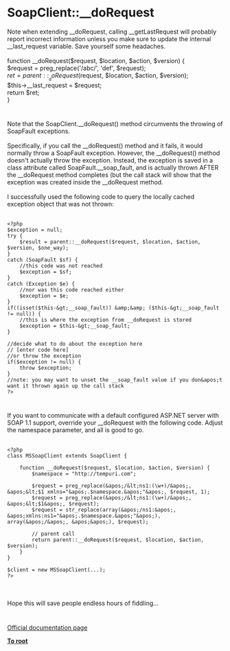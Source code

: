 # SoapClient::__doRequest



Note when extending __doRequest, calling __getLastRequest will probably report incorrect information unless you make sure to update the internal __last_request variable. Save yourself some headaches.<br><br>function __doRequest($request, $location, $action, $version) {<br>      $request = preg_replace(&apos;/abc/&apos;, &apos;def&apos;, $request);<br>      $ret = parent::__doRequest($request, $location, $action, $version);<br>      $this-&gt;__last_request = $request;<br>      return $ret;<br>}  

#

Note that the SoapClient.__doRequest() method circumvents the throwing of SoapFault exceptions.<br><br>Specifically, if you call the __doRequest() method and it fails, it would normally throw a SoapFault exception.  However, the __doRequest() method doesn&apos;t actually throw the exception. Instead, the exception is saved in a class attribute called SoapFault.__soap_fault, and is actually thrown AFTER the __doRequest method completes (but the call stack will show that the exception was created inside the __doRequest method.<br><br>I successfully used the following code to query the locally cached exception object that was not thrown:<br><br>

```
<?php
$exception = null;
try {
    $result = parent::__doRequest($request, $location, $action, $version, $one_way);
}
catch (SoapFault $sf) {
    //this code was not reached    
    $exception = $sf;
}
catch (Exception $e) {
    //nor was this code reached either
    $exception = $e;
}
if((isset($this-&gt;__soap_fault)) &amp;&amp; ($this-&gt;__soap_fault != null)) {
    //this is where the exception from __doRequest is stored
    $exception = $this-&gt;__soap_fault;
}

//decide what to do about the exception here
// [enter code here]
//or throw the exception
if($exception != null) {
    throw $exception;
}
//note: you may want to unset the __soap_fault value if you don&apos;t want it thrown again up the call stack
?>
```
  

#

If you want to communicate with a default configured ASP.NET server with SOAP 1.1 support, override your __doRequest with the following code. Adjust the namespace parameter, and all is good to go.<br><br>

```
<?php
class MSSoapClient extends SoapClient {

    function __doRequest($request, $location, $action, $version) {
        $namespace = "http://tempuri.com";

        $request = preg_replace(&apos;/&lt;ns1:(\w+)/&apos;, &apos;&lt;$1 xmlns="&apos;.$namespace.&apos;"&apos;, $request, 1);
        $request = preg_replace(&apos;/&lt;ns1:(\w+)/&apos;, &apos;&lt;$1&apos;, $request);
        $request = str_replace(array(&apos;/ns1:&apos;, &apos;xmlns:ns1="&apos;.$namespace.&apos;"&apos;), array(&apos;/&apos;, &apos;&apos;), $request);

        // parent call
        return parent::__doRequest($request, $location, $action, $version);
    }
}

$client = new MSSoapClient(...);
?>
```
<br><br>Hope this will save people endless hours of fiddling...  

#

[Official documentation page](https://www.php.net/manual/en/soapclient.dorequest.php)

**[To root](/README.md)**